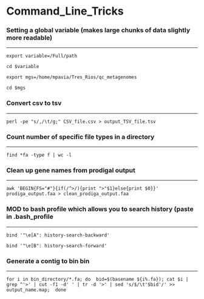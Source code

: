 # Command_Line_Tricks
### Setting a global variable (makes large chunks of data slightly more readable)
***
`export variable=/Full/path`

`cd $variable` 

`export mgs=/home/mpavia/Tres_Rios/qc_metagenomes`

`cd $mgs`

### Convert csv to tsv
***
`perl -pe "s/,/\t/g;" CSV_file.csv > output_TSV_file.tsv`

### Count number of specific file types in a directory
***
`find *fa -type f | wc -l`

### Clean up gene names from prodigal output
***
`awk 'BEGIN{FS="#"}{if(/^>/){print ">"$1}else{print $0}}' prodiga_output.faa > clean_prodiga_output.faa`

### MOD to bash profile which allows you to search history (paste in .bash_profile
*** 
`bind '"\e[A": history-search-backward'`

`bind '"\e[B": history-search-forward'`

### Generate a contig to bin bin 
*** 
`for i in bin_directory/*.fa; do 
  bid=$(basename ${i%.fa}); cat $i | grep ^'>' | cut -f1 -d' ' | tr -d '>' | sed 's/$/\t'$bid'/' >> output_name.map; 
  done`


